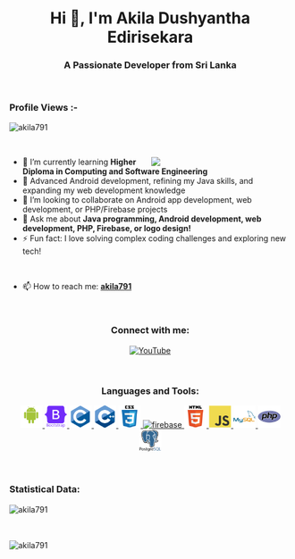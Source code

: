 <h1 align="center">Hi 👋, I'm Akila Dushyantha Edirisekara</h1>
<h3 align="center">A Passionate Developer from Sri Lanka</h3>

<br>

<p align="right"> <h3>Profile Views :-</h3> <img src="https://komarev.com/ghpvc/?username=akila791&label=Profile%20views&color=0e75b6&style=flat" alt="akila791" /> 
</p>

<br>

<picture> <img align="right" src="https://github.com/7oSkaaa/7oSkaaa/blob/main/Images/Right_Side.gif?raw=true" width = 250px></picture>


- 🌱 I’m currently learning <strong>Higher Diploma in Computing and Software Engineering</strong><br>
- 🌱 Advanced Android development, refining my Java skills, and expanding my web development knowledge<br>
- 👯 I’m looking to collaborate on Android app development, web development, or PHP/Firebase projects<br>
- 💬 Ask me about <strong>Java programming, Android development, web development, PHP, Firebase, or logo design!</strong><br>
- ⚡ Fun fact: I love solving complex coding challenges and exploring new tech!<br>

<br>

- 📫 How to reach me: <strong><a href="https://github.com/akila791">akila791</a></strong>

<br>

<h3 align="center">Connect with me:</h3>
<p align="center">
  <a href="https://www.youtube.com/c/ad:crystal$" target="blank"><img align="center" src="https://raw.githubusercontent.com/rahuldkjain/github-profile-readme-generator/master/src/images/icons/Social/youtube.svg" alt="YouTube" height="30" width="40" /></a>
  <!-- Add other social links here -->
</p>

<br>

<h3 align="center">Languages and Tools:</h3>
<p align="center"> 
  <a href="https://developer.android.com" target="_blank"> <img src="https://raw.githubusercontent.com/devicons/devicon/master/icons/android/android-original-wordmark.svg" alt="android" width="40" height="40"/> </a>
  <a href="https://getbootstrap.com" target="_blank"> <img src="https://raw.githubusercontent.com/devicons/devicon/master/icons/bootstrap/bootstrap-plain-wordmark.svg" alt="bootstrap" width="40" height="40"/> </a>
  <a href="https://www.cprogramming.com/" target="_blank"> <img src="https://raw.githubusercontent.com/devicons/devicon/master/icons/c/c-original.svg" alt="c" width="40" height="40"/> </a>
  <a href="https://www.w3schools.com/cpp/" target="_blank"> <img src="https://raw.githubusercontent.com/devicons/devicon/master/icons/cplusplus/cplusplus-original.svg" alt="cplusplus" width="40" height="40"/> </a>
  <a href="https://www.w3schools.com/css/" target="_blank"> <img src="https://raw.githubusercontent.com/devicons/devicon/master/icons/css3/css3-original-wordmark.svg" alt="css3" width="40" height="40"/> </a>
  <a href="https://firebase.google.com/" target="_blank"> <img src="https://www.vectorlogo.zone/logos/firebase/firebase-icon.svg" alt="firebase" width="40" height="40"/> </a>
  <a href="https://www.w3.org/html/" target="_blank"> <img src="https://raw.githubusercontent.com/devicons/devicon/master/icons/html5/html5-original-wordmark.svg" alt="html5" width="40" height="40"/> </a>
  <a href="https://developer.mozilla.org/en-US/docs/Web/JavaScript" target="_blank"> <img src="https://raw.githubusercontent.com/devicons/devicon/master/icons/javascript/javascript-original.svg" alt="javascript" width="40" height="40"/> </a>
  <a href="https://www.mysql.com/" target="_blank"> <img src="https://raw.githubusercontent.com/devicons/devicon/master/icons/mysql/mysql-original-wordmark.svg" alt="mysql" width="40" height="40"/> </a>
  <a href="https://www.php.net" target="_blank"> <img src="https://raw.githubusercontent.com/devicons/devicon/master/icons/php/php-original.svg" alt="php" width="40" height="40"/> </a>
  <a href="https://www.postgresql.org" target="_blank"> <img src="https://raw.githubusercontent.com/devicons/devicon/master/icons/postgresql/postgresql-original-wordmark.svg" alt="postgresql" width="40" height="40"/> </a>
</p>

<br>

<h3>Statistical Data:</h3>
<p><img align="center" src="https://github-readme-stats.vercel.app/api?username=akila791&show_icons=true&locale=en" alt="akila791" /></p>

<br>

<p><img align="center" src="https://github-readme-streak-stats.herokuapp.com/?user=akila791&" alt="akila791" /></p>


